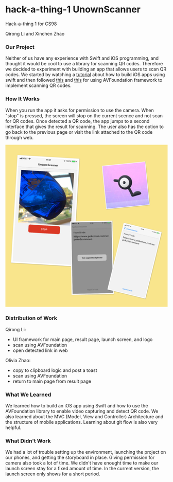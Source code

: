 # hack-a-thing-1 UnownScanner

Hack-a-thing 1 for CS98

Qirong Li and Xinchen Zhao

### Our Project

Neither of us have any experience with Swift and iOS programming, and thought it would be cool to use a library for scanning QR codes. Therefore we decided to experiment with building an app that allows users to scan QR codes. We started by watching a [tutorial](https://www.youtube.com/watch?v=aiXvvL1wNUc) about how to build iOS apps using swift and then followed [this](https://www.appcoda.com/barcode-reader-swift/) and [this](https://medium.com/@abhimuralidharan/how-to-create-a-simple-qrcode-barcode-scanner-app-in-ios-swift-fd9970a70859) for using AVFoundation framework to implement scanning QR codes.

### How It Works

When you run the app it asks for permission to use the camera. When "stop" is pressed, the screen will stop on the current scence and not scan for QR codes. Once detected a QR code, the app jumps to a second interface that gives the result for scanning. The user also has the option to go back to the previous page or visit the link attached to the QR code through web.

![](IMG_0776.JPG)

### Distribution of Work

Qirong Li:

- UI framework for main page, result page,  launch screen, and logo
- scan using AVFoundation
- open detected link in web

Olivia Zhao:

- copy to clipboard logic and post a toast
- scan using AVFoundation
- return to main page from result page

### What We Learned

We learned how to build an iOS app using Swift and how to use the AVFoundation library to enable video capturing and detect QR code. We also learned about the MVC (Model, View and Controller) Architecture and the structure of mobile applications. Learning about git flow is also very helpful.

### What Didn't Work

We had a lot of trouble setting up the environment, launching the project on our phones, and getting the storyboard in place. Giving permission for camera also took a lot of time. We didn't have enought time to make our launch screen stay for a fixed amount of time. In the current version, the launch screen only shows for a short period.
